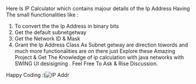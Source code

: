 
Here Is IP Calculator which contains majour details of the Ip Address Having The small fiunctionalities like :

  1. To convert the the Ip Address in binary bits
  2. Get the default subnetgetway
  3. Get the Network ID & Mask
  4. Grant the Ip Address Class As Subnet getway are direction towords and much more functionalities are on there just Explore these Amazing Project & Get The Knowledge of ip calculation         with java networks with SWING UI desisigning .
Feel Free To Ask & Rise Discussion.

Happy Coding :)![IP Addr](https://github.com/user-attachments/assets/531f626a-4fe5-4823-b27f-d890ae3828db)
